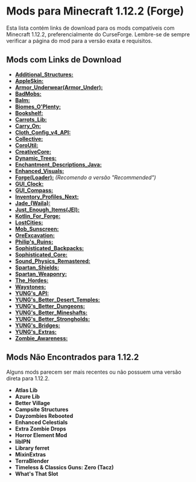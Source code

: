 # Mods para Minecraft 1.12.2 (Forge)

Esta lista contém links de download para os mods compatíveis com Minecraft 1.12.2, preferencialmente do CurseForge. Lembre-se de sempre verificar a página do mod para a versão exata e requisitos.

## Mods com Links de Download

- [**Additional_Structures:**](https://www.curseforge.com/minecraft/mc-mods/additionalstructures/files?version=1.12.2)
- [**AppleSkin:**](https://www.curseforge.com/minecraft/mc-mods/apprmdir)
- [**Armor_Underwear(Armor_Under):**](https://www.curseforge.com/minecraft/mc-mods/armor-underwear-mod)
- [**BadMobs:**](https://www.curseforge.com/minecraft/mc-mods/bad-mobs)
- [**Balm:**](https://www.curseforge.com/minecraft/mc-mods/balm/files?version=1.12.2)
- [**Biomes_O'Plenty:**](https://www.curseforge.com/minecraft/mc-mods/biomes-o-plenty/files?version=1.12.20)
- [**Bookshelf:**](https://www.curseforge.com/minecraft/mc-mods/bookshelf/files?version=1.12.2)
- [**Carrots_Lib:**](https://www.curseforge.com/minecraft/mc-mods/carrots-lib/files?version=1.12.2)
- [**Carry_On:**](https://www.curseforge.com/minecraft/mc-mods/carry-on/files?version=1.12.2)
- [**Cloth_Config_v4_API:**](https://www.curseforge.com/minecraft/mc-mods/cloth-config/files?version=1.12.2)
- [**Collective:**](https://www.curseforge.com/minecraft/mc-mods/collective/files?version=1.12.2)
- [**CoroUtil:**](https://www.curseforge.com/minecraft/mc-mods/coroutil/files?version=1.12.2)
- [**CreativeCore:**](https://www.curseforge.com/minecraft/mc-mods/creativecore/files?version=1.12.2)
- [**Dynamic_Trees:**](https://www.curseforge.com/minecraft/mc-mods/dynamic-trees/files?version=1.12.2)
- [**Enchantment_Descriptions_Java:**](https://www.curseforge.com/minecraft/mc-mods/enchantment-descriptions/files?version=1.12.2)
- [**Enhanced_Visuals:**](https://www.curseforge.com/minecraft/mc-mods/enhancedvisuals/files?version=1.12.2)
- [**Forge(Loader):**](https://files.minecraftforge.net/net/minecraftforge/forge/index_1.12.2.html) _(Recomendo a versão "Recommended")_
- [**GUI_Clock:**](https://www.curseforge.com/minecraft/mc-mods/gui-clock/files?version=1.12.2)
- [**GUI_Compass:**](https://www.curseforge.com/minecraft/mc-mods/gui-compass/files?version=1.12.2)
- [**Inventory_Profiles_Next:**](https://www.curseforge.com/minecraft/mc-mods/inventory-profiles-next/files?version=1.12.2)
- [**Jade\_(Waila):**](https://www.curseforge.com/minecraft/mc-mods/hwyla/files?version=1.12.2)
- [**Just_Enough_Items(JEI):**](https://www.curseforge.com/minecraft/mc-mods/jei/files?version=1.12.2)
- [**Kotlin_For_Forge:**](https://www.curseforge.com/minecraft/mc-mods/kotlin-for-forge/files?version=1.12.2)
- [**LostCities:**](https://www.curseforge.com/minecraft/mc-mods/lost-cities/files?version=1.12.2)
- [**Mob_Sunscreen:**](https://www.curseforge.com/minecraft/mc-mods/mob-sunscreen/files?version=1.12.2)
- [**OreExcavation:**](https://www.curseforge.com/minecraft/mc-mods/ore-excavation/files?version=1.12.2)
- [**Philip's_Ruins:**](https://www.curseforge.com/minecraft/mc-mods/philips-ruins/files?version=1.12.2)
- [**Sophisticated_Backpacks:**](https://www.curseforge.com/minecraft/mc-mods/sophisticated-backpacks/files?version=1.12.2)
- [**Sophisticated_Core:**](https://www.curseforge.com/minecraft/mc-mods/sophisticated-core/files?version=1.12.2)
- [**Sound_Physics_Remastered:**](https://www.curseforge.com/minecraft/mc-mods/sound-physics-remastered/files?version=1.12.2)
- [**Spartan_Shields:**](https://www.curseforge.com/minecraft/mc-mods/spartan-shields/files?version=1.12.2)
- [**Spartan_Weaponry:**](https://www.curseforge.com/minecraft/mc-mods/spartan-weaponry/files?version=1.12.2)
- [**The_Hordes:**](https://www.curseforge.com/minecraft/mc-mods/the-hordes/files?version=1.12.2)
- [**Waystones:**](https://www.curseforge.com/minecraft/mc-mods/waystones/files?version=1.12.2)
- [**YUNG's_API:**](https://www.curseforge.com/minecraft/mc-mods/yungs-api/files?version=1.12.2)
- [**YUNG's_Better_Desert_Temples:**](https://www.curseforge.com/minecraft/mc-mods/yungs-better-desert-temples/files?version=1.12.2)
- [**YUNG's_Better_Dungeons:**](https://www.curseforge.com/minecraft/mc-mods/yungs-better-dungeons/files?version=1.12.2)
- [**YUNG's_Better_Mineshafts:**](https://www.curseforge.com/minecraft/mc-mods/yungs-better-mineshafts/files?version=1.12.2)
- [**YUNG's_Better_Strongholds:**](https://www.curseforge.com/minecraft/mc-mods/yungs-better-strongholds/files?version=1.12.2)
- [**YUNG's_Bridges:**](https://www.curseforge.com/minecraft/mc-mods/yungs-bridges/files?version=1.12.2)
- [**YUNG's_Extras:**](https://www.curseforge.com/minecraft/mc-mods/yungs-extras/files?version=1.12.2)
- [**Zombie_Awareness:**](https://www.curseforge.com/minecraft/mc-mods/zombie-awareness/files?version=1.12.2)

## Mods Não Encontrados para 1.12.2

Alguns mods parecem ser mais recentes ou não possuem uma versão direta para 1.12.2.

- **Atlas Lib**
- **Azure Lib**
- **Better Village**
- **Campsite Structures**
- **Dayzombies Rebooted**
- **Enhanced Celestials**
- **Extra Zombie Drops**
- **Horror Element Mod**
- **libIPN**
- **Library ferret**
- **MixinExtras**
- **TerraBlender**
- **Timeless & Classics Guns: Zero (Tacz)**
- **What's That Slot**
